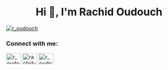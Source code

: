 <h1 align="center">Hi 👋, I'm Rachid Oudouch</h1>
<p align="left">
  <a href="https://twitter.com/r_oudouch" target="blank"
    ><img
      src="https://img.shields.io/twitter/follow/r_oudouch?logo=twitter&style=for-the-badge"
      alt="r_oudouch"
  /></a>
</p>

<h3 align="left">Connect with me:</h3>
<p align="left">
  <a href="https://twitter.com/r_oudouch" target="blank"
    ><img
      align="center"
      src="https://raw.githubusercontent.com/rahuldkjain/github-profile-readme-generator/master/src/images/icons/Social/twitter.svg"
      alt="r_oudouch"
      height="30"
      width="40"
  /></a>
  <a href="https://linkedin.com/in/rachid-oudouch-95872125a" target="blank"
    ><img
      align="center"
      src="https://raw.githubusercontent.com/rahuldkjain/github-profile-readme-generator/master/src/images/icons/Social/linked-in-alt.svg"
      alt="rachid-oudouch-95872125a"
      height="30"
      width="40"
  /></a>
  <a href="https://instagram.com/r_oudouch" target="blank"
    ><img
      align="center"
      src="https://raw.githubusercontent.com/rahuldkjain/github-profile-readme-generator/master/src/images/icons/Social/instagram.svg"
      alt="r_oudouch"
      height="30"
      width="40"
  /></a>
</p>
